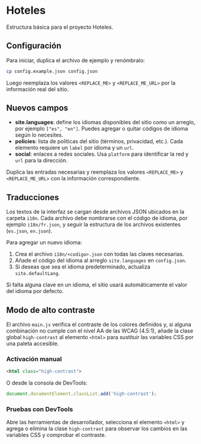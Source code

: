 <!--
  Purpose: Project documentation for the hoteles repository.
  Author: ChatGPT
-->

# Hoteles

Estructura básica para el proyecto Hoteles.

## Configuración

Para iniciar, duplica el archivo de ejemplo y renómbralo:

```bash
cp config.example.json config.json
```

Luego reemplaza los valores `<REPLACE_ME>` y `<REPLACE_ME_URL>` por la información real del sitio.

## Nuevos campos

- **site.languages**: define los idiomas disponibles del sitio como un arreglo, por ejemplo `["es", "en"]`. Puedes agregar o quitar códigos de idioma según lo necesites.
- **policies**: lista de políticas del sitio (términos, privacidad, etc.). Cada elemento requiere un `label` por idioma y un `url`.
- **social**: enlaces a redes sociales. Usa `platform` para identificar la red y `url` para la dirección.

Duplica las entradas necesarias y reemplaza los valores `<REPLACE_ME>` y `<REPLACE_ME_URL>` con la información correspondiente.

## Traducciones

Los textos de la interfaz se cargan desde archivos JSON ubicados en la carpeta `i18n`. Cada archivo debe nombrarse con el código de idioma, por ejemplo `i18n/fr.json`, y seguir la estructura de los archivos existentes (`es.json`, `en.json`).

Para agregar un nuevo idioma:

1. Crea el archivo `i18n/<codigo>.json` con todas las claves necesarias.
2. Añade el código del idioma al arreglo `site.languages` en `config.json`.
3. Si deseas que sea el idioma predeterminado, actualiza `site.defaultLang`.

Si falta alguna clave en un idioma, el sitio usará automáticamente el valor del idioma por defecto.

## Modo de alto contraste

El archivo `main.js` verifica el contraste de los colores definidos y, si alguna
combinación no cumple con el nivel AA de las WCAG (4.5:1), añade la clase
global `high-contrast` al elemento `<html>` para sustituir las variables CSS por
una paleta accesible.

### Activación manual

```html
<html class="high-contrast">
```

O desde la consola de DevTools:

```javascript
document.documentElement.classList.add('high-contrast');
```

### Pruebas con DevTools

Abre las herramientas de desarrollador, selecciona el elemento `<html>` y
agrega o elimina la clase `high-contrast` para observar los cambios en las
variables CSS y comprobar el contraste.
